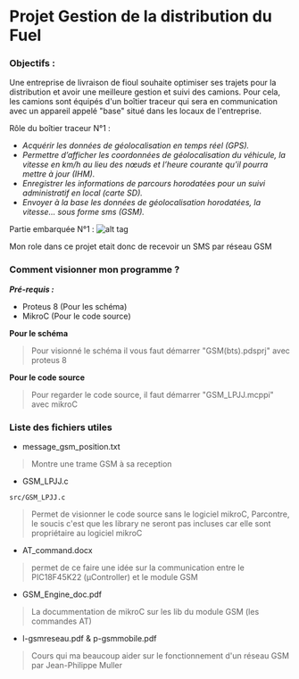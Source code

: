 # Projet Gestion de la distribution du Fuel

### **Objectifs :**
Une entreprise de livraison de fioul souhaite optimiser ses trajets pour la distribution et avoir une meilleure gestion et
suivi des camions. Pour cela, les camions sont équipés d'un boîtier traceur qui sera en communication avec un appareil
appelé "base" situé dans les locaux de l'entreprise.   

Rôle du boîtier traceur N°1 :

- *Acquérir les données de géolocalisation en temps réel (GPS).*
- *Permettre d’afficher les coordonnées de géolocalisation du véhicule, la vitesse en km/h au lieu des nœuds et l’heure courante qu’il pourra mettre à jour (IHM).*
- *Enregistrer les informations de parcours horodatées pour un suivi administratif en local (carte SD).*
- *Envoyer à la base les données de géolocalisation horodatées, la vitesse... sous forme sms (GSM).*

Partie embarquée N°1 :
![alt tag](https://user-images.githubusercontent.com/29919532/73275021-d3ce0800-41e6-11ea-87e2-85ac853d20bd.PNG)


Mon role dans ce projet etait donc de recevoir un SMS par réseau GSM  

### **Comment visionner mon programme ?**

***Pré-requis :***
- Proteus 8 (Pour les schéma)
- MikroC (Pour le code source)

**Pour le schéma**  
>Pour visionné le schéma il vous faut démarrer "GSM(bts).pdsprj" avec 
proteus 8

**Pour le code source**
>Pour regarder le code source, il faut démarrer "GSM_LPJJ.mcppi" avec mikroC

### **Liste des fichiers utiles**

- message_gsm_position.txt
> Montre une trame GSM à sa reception

- GSM_LPJJ.c
```
src/GSM_LPJJ.c
```
> Permet de visionner le code source sans le logiciel mikroC, Parcontre, le soucis c'est que les library ne seront pas incluses car elle sont propriétaire au logiciel mikroC

- AT_command.docx
> permet de ce faire une idée sur la communication entre le PIC18F45K22 (µController) et le module GSM

- GSM_Engine_doc.pdf
> La docummentation de mikroC sur les lib du module GSM (les commandes AT)

- l-gsmreseau.pdf & p-gsmmobile.pdf
> Cours qui ma beaucoup aider sur le fonctionnement d'un réseau GSM par Jean-Philippe Muller
